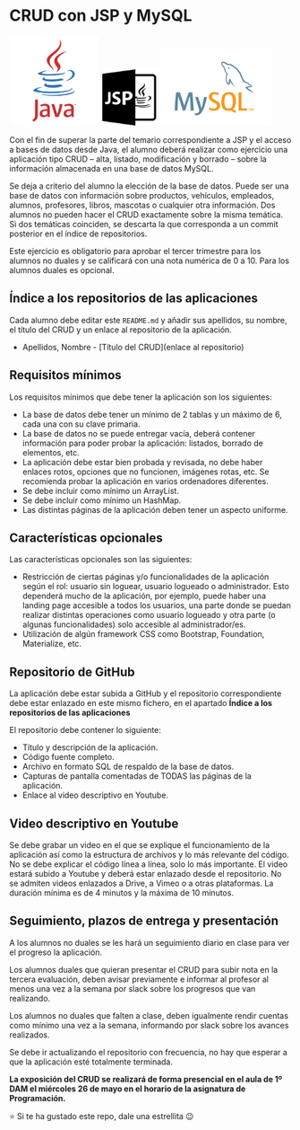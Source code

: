 # CRUD con JSP y MySQL

<img width="160px" src="java.svg"> <img width="100px" src="jsp.svg"> <img width="200px" src="mysql.svg">

Con el fin de superar la parte del temario correspondiente a JSP y el acceso a bases de datos desde Java, el alumno deberá realizar como ejercicio una aplicación tipo CRUD – alta, listado, modificación y borrado – sobre la información almacenada en una base de datos MySQL.

Se deja a criterio del alumno la elección de la base de datos. Puede ser una base de datos con información sobre productos, vehículos, empleados, alumnos, profesores, libros, mascotas o cualquier otra información. Dos alumnos no pueden hacer el CRUD exactamente sobre la misma temática. Si dos temáticas coinciden, se descarta la que corresponda a un commit posterior en el índice de repositorios.

Este ejercicio es obligatorio para aprobar el tercer trimestre para los alumnos no duales y se calificará con una nota numérica de 0 a 10. Para los alumnos duales es opcional.

## Índice a los repositorios de las aplicaciones

Cada alumno debe editar este `README.md` y añadir sus apellidos, su nombre, el título del CRUD y un enlace al repositorio de la aplicación.

* Apellidos, Nombre - [Título del CRUD](enlace al repositorio)
      
## Requisitos mínimos

Los requisitos mínimos que debe tener la aplicación son los siguientes:

* La base de datos debe tener un mínimo de 2 tablas y un máximo de 6, cada una con su clave primaria.
* La base de datos no se puede entregar vacía, deberá contener información para poder probar la aplicación: listados, borrado de elementos, etc.
* La aplicación debe estar bien probada y revisada, no debe haber enlaces rotos, opciones que no funcionen, imágenes rotas, etc. Se recomienda probar la aplicación en varios ordenadores diferentes.
* Se debe incluir como mínimo un ArrayList.
* Se debe incluir como mínimo un HashMap.
* Las distintas páginas de la aplicación deben tener un aspecto uniforme.
    
## Características opcionales

Las características opcionales son las siguientes:

* Restricción de ciertas páginas y/o funcionalidades de la aplicación según el rol: usuario sin loguear, usuario logueado o administrador. Esto dependerá mucho de la aplicación, por ejemplo, puede haber una landing page accesible a todos los usuarios, una parte donde se puedan realizar distintas operaciones como usuario logueado y otra parte (o algunas funcionalidades) solo accesible al administrador/es.
* Utilización de algún framework CSS como Bootstrap, Foundation, Materialize, etc.

## Repositorio de GitHub

La aplicación debe estar subida a GitHub y el repositorio correspondiente debe estar enlazado en este mismo fichero, en el apartado **Índice a los repositorios de las aplicaciones**

El repositorio debe contener lo siguiente:
* Título y descripción de la aplicación.
* Código fuente completo.
* Archivo en formato SQL de respaldo de la base de datos.
* Capturas de pantalla comentadas de TODAS las páginas de la aplicación.
* Enlace al video descriptivo en Youtube.

## Video descriptivo en Youtube

Se debe grabar un video en el que se explique el funcionamiento de la aplicación así como la estructura de archivos y lo más relevante del código. No se debe explicar el código línea a línea, solo lo más importante. El video estará subido a Youtube y deberá estar enlazado desde el repositorio. No se admiten videos enlazados a Drive, a Vimeo o a otras plataformas. La duración mínima es de 4 minutos y la máxima de 10 minutos.

## Seguimiento, plazos de entrega y presentación

A los alumnos no duales se les hará un seguimiento diario en clase para ver el progreso la aplicación.

Los alumnos duales que quieran presentar el CRUD para subir nota en la tercera evaluación, deben avisar previamente e informar al profesor al menos una vez a la semana por slack sobre los progresos que van realizando.

Los alumnos no duales que falten a clase, deben igualmente rendir cuentas como mínimo una vez a la semana, informando por slack sobre los avances realizados.

Se debe ir actualizando el repositorio con frecuencia, no hay que esperar a que la aplicación esté totalmente terminada.

**La exposición del CRUD se realizará de forma presencial en el aula de 1º DAM el miércoles 26 de mayo en el horario de la asignatura de Programación.**

:star: Si te ha gustado este repo, dale una estrellita :wink:
